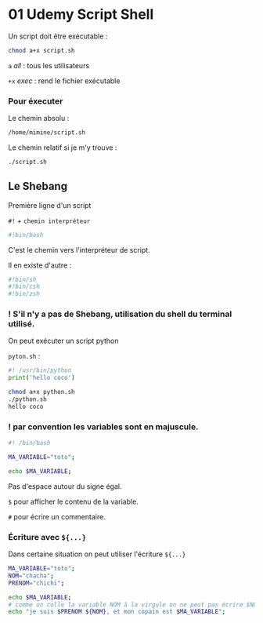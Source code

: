 # 01 Udemy Script Shell

Un script doit être exécutable :

```bash
chmod a+x script.sh
```

`a` *all* : tous les utilisateurs

`+x` *exec* : rend le fichier exécutable

### Pour éxecuter

Le chemin absolu :

```bash
/home/mimine/script.sh
```

Le chemin relatif si je m'y trouve :

```bash
./script.sh
```

## Le Shebang

Première ligne d'un script

`#!` + `chemin interpréteur`

```bash
#!bin/bash
```

C'est le chemin vers l'interpréteur de script.

Il en existe d'autre :

```bash
#!bin/sh
#!bin/csh
#!bin/zsh
```

### ! S'il n'y a pas de Shebang, utilisation du shell du terminal utilisé.

On peut exécuter un script python

`pyton.sh` :

```python
#! /usr/bin/python
print('hello coco')
```

```bash
chmod a+x python.sh
./python.sh
hello coco
```

### ! par convention les variables sont en majuscule.

```bash
#! /bin/bash

MA_VARIABLE="toto";

echo $MA_VARIABLE;
```

Pas d'espace  autour du signe égal.

`$`  pour afficher le contenu de la variable.

`#` pour écrire un commentaire.

### Écriture avec `${...}`

Dans certaine situation on peut utiliser l'écriture `${...}`

```bash
MA_VARIABLE="toto";
NOM="chacha";
PRENOM="chichi";

echo $MA_VARIABLE;
# comme on colle la variable NOM à la virgule on ne peut pas écrire $NOM, car l'interpréteur cherchera alors une varible NOM,
echo "je suis $PRENOM ${NOM}, et mon copain est $MA_VARIABLE";
```